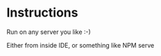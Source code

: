 # Instructions

Run on any server you like :-)

Either from inside IDE, or something like NPM serve
